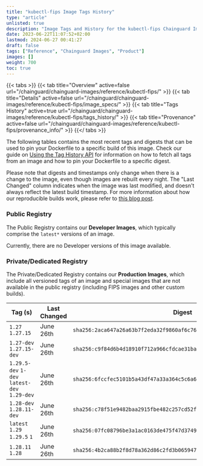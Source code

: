 ```yaml
---
title: "kubectl-fips Image Tags History"
type: "article"
unlisted: true
description: "Image Tags and History for the kubectl-fips Chainguard Image"
date: 2023-06-22T11:07:52+02:00
lastmod: 2024-06-27 00:41:27
draft: false
tags: ["Reference", "Chainguard Images", "Product"]
images: []
weight: 700
toc: true
---
```


{{< tabs >}}
{{< tab title="Overview" active=false url="/chainguard/chainguard-images/reference/kubectl-fips/" >}}
{{< tab title="Details" active=false url="/chainguard/chainguard-images/reference/kubectl-fips/image_specs/" >}}
{{< tab title="Tags History" active=true url="/chainguard/chainguard-images/reference/kubectl-fips/tags_history/" >}}
{{< tab title="Provenance" active=false url="/chainguard/chainguard-images/reference/kubectl-fips/provenance_info/" >}}
{{</ tabs >}}

The following tables contains the most recent tags and digests that can be used to pin your Dockerfile to a specific build of this image. Check our guide on [Using the Tag History API](/chainguard/chainguard-images/using-the-tag-history-api/) for information on how to fetch all tags from an image and how to pin your Dockerfile to a specific digest.

Please note that digests and timestamps only change when there is a change to the image, even though images are rebuilt every night. The "Last Changed" column indicates when the image was last modified, and doesn't always reflect the latest build timestamp. For more information about how our reproducible builds work, please refer to [this blog post](https://www.chainguard.dev/unchained/reproducing-chainguards-reproducible-image-builds).

### Public Registry
The Public Registry contains our **Developer Images**, which typically comprise the `latest*` versions of an image.

Currently, there are no Developer versions of this image available.

### Private/Dedicated Registry
The Private/Dedicated Registry contains our **Production Images**, which include all versioned tags of an image and special images that are not available in the public registry (including FIPS images and other custom builds).

| Tag (s)                                       | Last Changed | Digest                                                                    |
|-----------------------------------------------|--------------|---------------------------------------------------------------------------|
|  `1.27` `1.27.15`                             | June 26th    | `sha256:2aca647a26a63b7f2eda32f9860af6c76293f57a31088e370e43a2c6db04a10b` |
|  `1.27-dev` `1.27.15-dev`                     | June 26th    | `sha256:c9f84d6b4d18910f712a966cfdcae31ba022cd34336eb965196345c804f5fe14` |
|  `1.29.5-dev` `1-dev` `latest-dev` `1.29-dev` | June 26th    | `sha256:6fccfec5101b5a43df47a33a364c5c6a6cc05cfd31fa2065cab69a6a9b3b11b8` |
|  `1.28-dev` `1.28.11-dev`                     | June 26th    | `sha256:c78f51e9482baa2915fbe482c257cd52fcca0d7c04be462b4e8eb9faee978e65` |
|  `latest` `1.29` `1.29.5` `1`                 | June 26th    | `sha256:07fc08796be3a1ac0163de475f47d37490617d36ba1d24e2565a46ebce17045e` |
|  `1.28.11` `1.28`                             | June 26th    | `sha256:4b2ca88b2f8d78a362d86c2fd3b0659479c40236f7058ecf13212212c3429b1c` |

